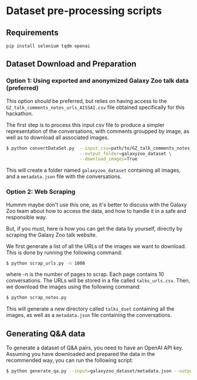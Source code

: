 # Dataset pre-processing scripts


## Requirements

```
pip install selenium tqdm openai
```

## Dataset Download and Preparation 

### Option 1: Using exported and anonymized Galaxy Zoo talk data (preferred)

This option should be preferred, but relies on having access to the `GZ_talk_comments_notes_urls_AISSAI.csv` file obtained specifically for this hackathon. 

The first step is to process this input csv file to produce a simpler representation of the conversations, with comments groupped by image, as well as to download all associated images.
```bash
$ python convertDataSet.py  --input_csv=path/to/GZ_talk_comments_notes_urls_AISSAI.csv \
                            --output_folder=galaxyzoo_dataset \
                            --download_images=True
```
This will create a folder named `galaxyzoo_dataset` containing all images, and a `metadata.json` file with the conversations.


### Option 2: Web Scraping

Hummm maybe don't use this one, as it's better to discuss with the Galaxy Zoo team about how to access the data, and how to handle it in a safe and responsible way. 

But, if you must, here is how you can get the data by yourself, directly by scraping the Galaxy Zoo talk website. 

We first generate a list of all the URLs of the images we want to download. This is done by running the following command:

```bash
$ python scrap_urls.py -n 1000
```
where -n is the number of pages to scrap. Each page contains 10 conversations. The URLs will be stored in a file called `talks_urls.csv`. Then, we download the images using the following command:

```bash
$ python scrap_notes.py 
```
This will generate a new directory called `talks_dset` containing all the images, as well as a `metadata.json` file containing  the conversations.

## Generating Q&A data

To generate a dataset of Q&A pairs, you need to have an OpenAI API key. Assuming you have downloaded and prepared the data in the recommended way, you can run the following script:

```bash
$ python generate_qa.py --input=galaxyzoo_dataset/metadata.json --output=galaxyzoo_dataset/qa.json
```

